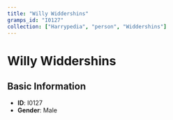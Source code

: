 ```yaml
---
title: "Willy Widdershins"
gramps_id: "I0127"
collection: ["Harrypedia", "person", "Widdershins"]
---
```


# Willy Widdershins

## Basic Information

- **ID**: I0127
- **Gender**: Male

